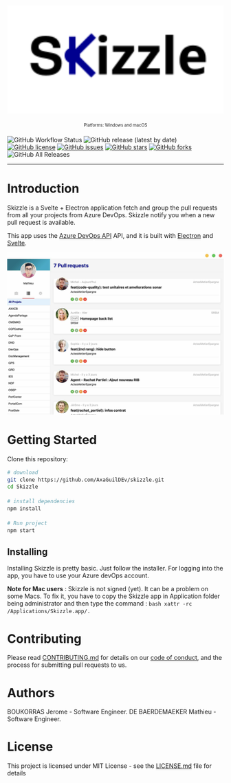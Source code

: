 <p align="center">
  <img src="./public/assets/logo-skizzle.svg" alt="Skizzle" width="512"/>
</p>
<p align="center">
<sub><sup>Platforms: Windows and macOS</sup></sub>
</p>

![GitHub Workflow Status](https://img.shields.io/github/workflow/status/AxaGuilDEv/skizzle/Check%20tests?style=for-the-badge) ![GitHub release (latest by date)](https://img.shields.io/github/v/release/AxaGuilDEv/skizzle?style=for-the-badge) [![GitHub license](https://img.shields.io/github/license/AxaGuilDEv/skizzle?style=for-the-badge)](https://github.com/AxaGuilDEv/Skizzle/blob/master/LICENSE.md) [![GitHub issues](https://img.shields.io/github/issues/AxaGuilDEv/skizzle?style=for-the-badge)](https://github.com/AxaGuilDEv/skizzle/issues) [![GitHub stars](https://img.shields.io/github/stars/AxaGuilDEv/skizzle?style=for-the-badge)](https://github.com/AxaGuilDEv/skizzle/stargazers) [![GitHub forks](https://img.shields.io/github/forks/AxaGuilDEv/skizzle?style=for-the-badge)](https://github.com/AxaGuilDEv/skizzle/network) ![GitHub All Releases](https://img.shields.io/github/downloads/AxaGuilDEv/skizzle/total?style=for-the-badge)

<hr />

# Introduction

Skizzle is a Svelte + Electron application fetch and group the pull requests from all your projects from Azure DevOps. Skizzle notify you when a new pull request is available.

This app uses the [Azure DevOps API](https://docs.microsoft.com/en-us/rest/api/azure/devops/?view=azure-devops-rest-5.1) API, and it is built with [Electron](https://electronjs.org/) and [Svelte](https://svelte.dev).

<p align="center">
  <img src="./docs/screenshot.jpg" alt="Skizzle displays a list of pull requests" />
</p>

# Getting Started

Clone this repository:

```bash
# download
git clone https://github.com/AxaGuilDEv/skizzle.git
cd Skizzle

# install dependencies
npm install

# Run project
npm start
```

## Installing

Installing Skizzle is pretty basic. Just follow the installer.
For logging into the app, you have to use your Azure devOps account.

**Note for Mac users** : Skizzle is not signed (yet). It can be a problem on some Macs. To fix it, you have to copy the Skizzle app in Application folder being administrator and then type the command : ```bash xattr -rc /Applications/Skizzle.app/.```

# Contributing

Please read [CONTRIBUTING.md](CONTRIBUTING.md) for details on our [code of conduct](CODE_OF_CONDUCT.md), and the process for submitting pull requests to us.

# Authors

BOUKORRAS Jerome - Software Engineer.
DE BAERDEMAEKER Mathieu - Software Engineer.

# License

This project is licensed under MIT License - see the [LICENSE.md](LICENSE.md) file for details
